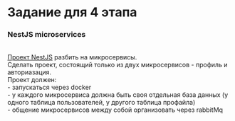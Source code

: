 <h1> Задание для 4 этапа </h1>
<h3>NestJS microservices</h3>
<p>
<br><a href="https://github.com/vivir-para-volar/nest-server">Проект NestJS</a> разбить на микросервисы.
<br>Cделать проект, состоящий только из двух микросервисов - профиль и авториазация.
<br>Проект должен:
<br>- запускаться через docker
<br>- у каждого микросервиса должна быть своя отдельная база данных (у одного таблица пользователей, у другого таблица профайла)
<br>- общение микросервисов между собой организовать через rabbitMq
</p>
